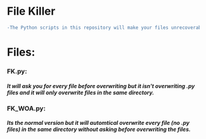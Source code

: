 # File Killer

```diff
-The Python scripts in this repository will make your files unrecoverable. There are several file versions but these will be explained in the Files section.
```
# Files:
### FK.py:

##### It will ask you for every file before overwriting but it isn't overwriting .py files and it will only overwrite files in the same directory.

### FK_WOA.py:

##### Its the normal version but it will automtical overwrite every file (no .py files) in the same directory without asking before overwriting the files.
